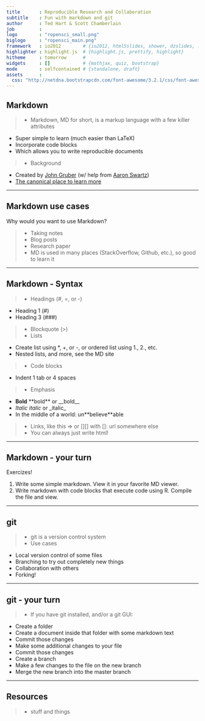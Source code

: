 ```yaml
---
title       : Reproducible Research and Collaboration
subtitle    : Fun with markdown and git
author      : Ted Hart & Scott Chamberlain
job         : 
logo        : "ropensci_small.png"
biglogo     : "ropensci_main.png"
framework   : io2012        # {io2012, html5slides, shower, dzslides, ...}
highlighter : highlight.js  # {highlight.js, prettify, highlight}
hitheme     : tomorrow      # 
widgets     : []            # {mathjax, quiz, bootstrap}
mode        : selfcontained # {standalone, draft}
assets      :
  css: "http://netdna.bootstrapcdn.com/font-awesome/3.2.1/css/font-awesome.css"
---
```


## Markdown

> + Markdown, MD for short, is a markup language with a few killer attributes 
  + Super simple to learn (much easier than LaTeX)
  + Incorporate code blocks <i class="icon-code"></i>
  + Which allows you to write reproducible documents
> + Background
  + Created by [John Gruber](http://daringfireball.net/) (w/ help from [Aaron Swartz](http://www.aaronsw.com/))
  + [The canonical place to learn more](http://daringfireball.net/projects/markdown/)


---

## Markdown use cases

Why would you want to use Markdown?

> + Taking notes
> + Blog posts
> + Research paper
> + MD is used in many places (StackOverflow, Github, etc.), so good to learn it

---

## Markdown - Syntax

> + Headings (#, =, or -)
  + Heading 1 (#)
  + Heading 3 (###)
> + Blockquote (>)
> + Lists
  + Create list using *, +, or -, or ordered list using 1., 2., etc.
  + Nested lists, and more, see the MD site
> + Code blocks
  + Indent 1 tab or 4 spaces
> + Emphasis
  + __Bold__ \*\*bold\*\* or \_\_bold\_\_
  + _Italic_ *italic* or \_italic\_
  + In the middle of a world: un\*\*believe\*\*able
> + Links, like this => []() or [][] with []: url somewhere else
> + You can always just write html!

---

## Markdown - your turn

<i class="icon-exclamation-sign"></i> Exercizes!

1. Write some simple markdown. View it in your favorite MD viewer.
2. Write markdown with code blocks that execute code using R. Compile the file and view.

---

## git

> + git is a version control system
> + Use cases
  + Local version control of some files
  + Branching to try out completely new things
  + Collaboration with others
  + Forking!


---

## git - your turn

> + If you have git installed, and/or a git GUI:
  + Create a folder
  + Create a document inside that folder with some markdown text
  + Commit those changes
  + Make some additional changes to your file
  + Commit those changes
  + Create a branch
  + Make a few changes to the file on the new branch
  + Merge the new branch into the master branch

---

## Resources

> + stuff and things
